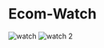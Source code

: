 # Ecom-Watch

![watch](https://user-images.githubusercontent.com/79726069/143070244-a179323d-2316-477c-b06e-c60ab3eb4564.PNG)
![watch 2](https://user-images.githubusercontent.com/79726069/143070250-1beba977-6be0-4cfb-a757-4937cf43d517.PNG)

